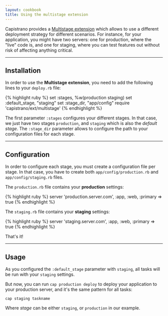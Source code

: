 ```yaml
---
layout: cookbook
title: Using the multistage extension
---
```


Capistrano provides a [Multistage
extension](https://github.com/capistrano/capistrano/wiki/2.x-Multistage-Extension)
which allows to use a different deployment strategy for different scenarios. For
instance, for your application, you might have two servers: one for production,
where the "live" code is, and one for staging, where you can test features out
without risk of affecting anything critical.

<hr />

## Installation

In order to use the **Multistage extension**, you need to add the following
lines to your `deploy.rb` file:

{% highlight ruby %}
set :stages,        %w(production staging)
set :default_stage, "staging"
set :stage_dir,     "app/config"
require 'capistrano/ext/multistage'
{% endhighlight %}

The first parameter `:stages` configures your different stages. In that case, we
just have two stages `production`, and `staging` which is also the _default
stage_.
The `:stage_dir` parameter allows to configure the path to your configuration
files for each stage.

<hr />

## Configuration

In order to configure each stage, you must create a configuration file per
stage. In that case, you have to create both `app/config/production.rb` and
`app/config/staging.rb` files.

The `production.rb` file contains your **production** settings:

{% highlight ruby %}
server 'production.server.com', :app, :web, :primary => true
{% endhighlight %}

The `staging.rb` file contains your **staging** settings:

{% highlight ruby %}
server 'staging.server.com', :app, :web, :primary => true
{% endhighlight %}

That's it!

<hr />

## Usage

As you configured the `:default_stage` parameter with `staging`, all tasks will
be run with your `staging` settings.

But now, you can run `cap production deploy` to deploy your application to your
production server, and it's the same pattern for all tasks:

    cap staging taskname

Where _stage_ can be either `staging`, or `production` in our example.
